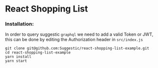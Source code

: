 # React Shopping List

### Installation:

In order to query suggestic `graphql` we need to add a valid Token or JWT, this can be done by editing the Authorization header in `src/index.js`

```
git clone git@github.com:Suggestic/react-shopping-list-example.git
cd react-shopping-list-example
yarn install
yarn start
```
